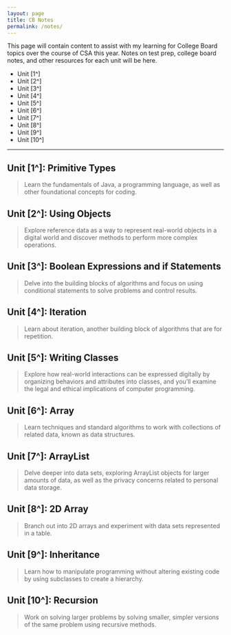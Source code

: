 ```yaml
---
layout: page
title: CB Notes
permalink: /notes/
---
```


This page will contain content to assist with my learning for College Board topics over the course of CSA this year. Notes on test prep, college board notes, and other resources for each unit will be here.

- Unit [1^]
- Unit [2^]
- Unit [3^]
- Unit [4^]
- Unit [5^]
- Unit [6^]
- Unit [7^]
- Unit [8^]
- Unit [9^]
- Unit [10^]
 
***

## Unit [1^]: Primitive Types
> Learn the fundamentals of Java, a programming language, as well as other foundational concepts for coding.

## Unit [2^]: Using Objects
> Explore reference data as a way to represent real-world objects in a digital world and discover methods to perform more complex operations.

## Unit [3^]: Boolean Expressions and if Statements
> Delve into the building blocks of algorithms and focus on using conditional statements to solve problems and control results.

## Unit [4^]: Iteration
> Learn about iteration, another building block of algorithms that are for repetition.

## Unit [5^]: Writing Classes
> Explore how real-world interactions can be expressed digitally by organizing behaviors and attributes into classes, and you’ll examine the legal and ethical implications of computer programming.

## Unit [6^]: Array
> Learn techniques and standard algorithms to work with collections of related data, known as data structures.

## Unit [7^]: ArrayList
> Delve deeper into data sets, exploring ArrayList objects for larger amounts of data, as well as the privacy concerns related to personal data storage.

## Unit [8^]: 2D Array
> Branch out into 2D arrays and experiment with data sets represented in a table.

## Unit [9^]: Inheritance
> Learn how to manipulate programming without altering existing code by using subclasses to create a hierarchy.

## Unit [10^]: Recursion
> Work on solving larger problems by solving smaller, simpler versions of the same problem using recursive methods.




